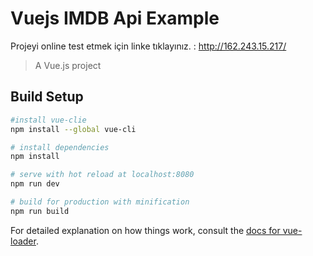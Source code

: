# Vuejs IMDB Api Example


Projeyi online test etmek için linke tıklayınız. : http://162.243.15.217/

> A Vue.js project

## Build Setup

``` bash
#install vue-clie
npm install --global vue-cli

# install dependencies
npm install

# serve with hot reload at localhost:8080
npm run dev

# build for production with minification
npm run build
```

For detailed explanation on how things work, consult the [docs for vue-loader](http://vuejs.github.io/vue-loader).
